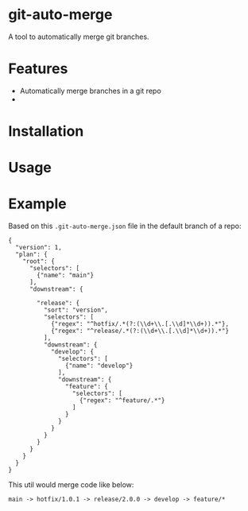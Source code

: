 # git-auto-merge

A tool to automatically merge git branches.

# Features

- Automatically merge branches in a git repo
- 

# Installation

# Usage

# Example

Based on this `.git-auto-merge.json` file in the default branch of a repo:

```
{
  "version": 1,
  "plan": {
    "root": {
      "selectors": [
        {"name": "main"}
      ],
      "downstream": {
        
        "release": {
          "sort": "version",
          "selectors": [
            {"regex": "^hotfix/.*(?:(\\d+\\.[.\\d]*\\d+)).*"},
            {"regex": "^release/.*(?:(\\d+\\.[.\\d]*\\d+)).*"}
          ],
          "downstream": {
            "develop": {
              "selectors": [
                {"name": "develop"}
              ],
              "downstream": {
                "feature": {
                  "selectors": [
                    {"regex": "^feature/.*"}
                  ]
                }
              }
            }
          }
        }
      }
    }
  }
}

```

This util would merge code like below: 


```
main -> hotfix/1.0.1 -> release/2.0.0 -> develop -> feature/*

```

